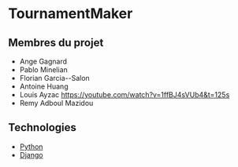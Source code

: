 # TournamentMaker

## Membres du projet 

- Ange Gagnard
- Pablo Minelian
- Florian Garcia--Salon
- Antoine Huang
- Louis Ayzac https://youtube.com/watch?v=1ffBJ4sVUb4&t=125s
- Remy Adboul Mazidou

## Technologies 

- [Python](https://docs.python.org)
- [Django](http://django.org)
